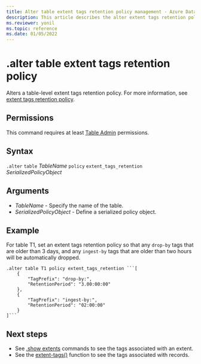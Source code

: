 ```yaml
---
title: Alter table extent tags retention policy management - Azure Data Explorer
description: This article describes the alter extent tags retention policy command for tables in Azure Data Explorer.
ms.reviewer: yonil
ms.topic: reference
ms.date: 01/05/2022
---
```

# .alter table extent tags retention policy

Alters a table-level extent tags retention policy. For more information, see [extent tags retention policy](extent-tags-retention-policy.md).

## Permissions

This command requires at least [Table Admin](access-control/role-based-access-control.md) permissions.

## Syntax

`.alter` `table` *TableName* `policy` `extent_tags_retention` *SerializedPolicyObject* 

## Arguments

- *TableName* - Specify the name of the table.
- *SerializedPolicyObject* - Define a serialized policy object.

## Example

For table T1, set an extent tags retention policy so that any `drop-by` tags that are older than 3 days, and any `ingest-by` tags that are older than two hours will be automatically dropped.

~~~kusto
.alter table T1 policy extent_tags_retention ```[
	{
		"TagPrefix": "drop-by:",
		"RetentionPeriod": "3.00:00:00"
	},
	{
		"TagPrefix": "ingest-by:",
		"RetentionPeriod": "02:00:00"
	}
]```
~~~

## Next steps

- See [.show extents](./show-extents.md)
commands to see the tags associated with an extent.
- See the [extent-tags()](../query/extenttagsfunction.md) 
function to see the tags associated with records.
